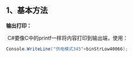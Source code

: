 ## 1、基本方法

**输出打印：**

​	C#要像C中的printf一样将内容打印到输出端，使用：

```c#
Console.WriteLine("供电模式345"+binStrLow40066);
```